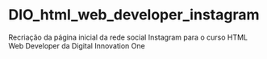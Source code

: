 # DIO_html_web_developer_instagram
Recriação da página inicial da rede social Instagram para o curso HTML Web Developer da Digital Innovation One
